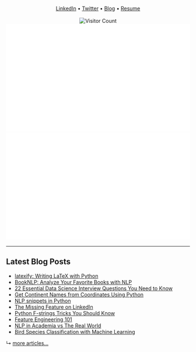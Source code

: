 <p align="center">
	<a href=https://www.linkedin.com/in/benedictneo />LinkedIn</a> • 
	<a href=https://twitter.com/benthecoder1 />Twitter</a> • 
	<a href=https://benedictxneo.medium.com />Blog</a> • 
	<a href=https://benthecoder.github.io/resume/Benedict_Neo_Resume.pdf />Resume</a>
	<br>
	<br>
	<img src="https://profile-counter.glitch.me/{benthecoder}/count.svg" alt="Visitor Count" />
	<br>
	<img src="https://github.com/benthecoder/stats/blob/generated/overview-dark.svg"/>
	<br>
	<img src="https://github.com/benthecoder/stats/blob/generated/languages-dark.svg"/>
</p>

---
<!-- 
 -->
<!--  source: https://github.com/jstrieb/github-stats  -->

<!-- 
## 📚 Books I want to read for 2022 

- [ISLR](https://hastie.su.domains/ISLR2/ISLRv2_website.pdf)
- [Forecasting: Principles and Practice (3rd ed)](https://otexts.com/fpp3/)
- [Data Science for Business](https://book.akij.net/eBooks/2018/May/5aef50939a868/Data_Science_for_Bus.pdf)
- [100 page ml](http://ema.cri-info.cm/wp-content/uploads/2019/07/2019BurkovTheHundred-pageMachineLearning.pdf)
- [Designing Data-Intensive Applications](https://tinyurl.com/yee77mtv)
- [Math for Machine Learning](https://www.tinyurl.com/math4ml)
- [Deep Learning with PyTorch](https://pytorch.org/assets/deep-learning/Deep-Learning-with-PyTorch.pdf)
- [Interpretable Machine Learning](https://christophm.github.io/interpretable-ml-book/)
- [Tidy Modeling with R](https://www.tmwr.org/)
- [R4ds](https://r4ds.had.co.nz/) -->


## Latest Blog Posts

<!-- BLOG-POST-LIST:START -->
- [latexify: Writing LaTeX with Python](https://medium.com/bitgrit-data-science-publication/latexify-writing-latex-with-python-6c0fa4b2e9d5?source=rss-9a24cc840494------2)
- [BookNLP: Analyze Your Favorite Books with NLP](https://medium.com/bitgrit-data-science-publication/booknlp-analyze-your-favorite-books-with-nlp-606367aa0930?source=rss-9a24cc840494------2)
- [22 Essential Data Science Interview Questions You Need to Know](https://medium.com/bitgrit-data-science-publication/22-essential-data-science-interview-questions-you-need-to-know-258789aa4e64?source=rss-9a24cc840494------2)
- [Get Continent Names from Coordinates Using Python](https://medium.com/bitgrit-data-science-publication/get-continent-names-from-coordinates-using-python-8560cdcfdfbb?source=rss-9a24cc840494------2)
- [NLP snippets in Python](https://medium.com/bitgrit-data-science-publication/nlp-snippets-in-python-90ac29ffaea0?source=rss-9a24cc840494------2)
- [The Missing Feature on LinkedIn](https://medium.com/bitgrit-data-science-publication/the-missing-feature-on-linkedin-160682a8ccc1?source=rss-9a24cc840494------2)
- [Python F-strings Tricks You Should Know](https://medium.com/bitgrit-data-science-publication/python-f-strings-tricks-you-should-know-7ce094a25d43?source=rss-9a24cc840494------2)
- [Feature Engineering 101](https://medium.com/bitgrit-data-science-publication/feature-engineering-101-1360af860389?source=rss-9a24cc840494------2)
- [NLP in Academia vs The Real World](https://medium.com/bitgrit-data-science-publication/nlp-in-academia-vs-the-real-world-9dee491bea38?source=rss-9a24cc840494------2)
- [Bird Species Classification with Machine Learning](https://towardsdatascience.com/bird-species-classification-with-machine-learning-914cbc0590b?source=rss-9a24cc840494------2)
<!-- BLOG-POST-LIST:END -->

↳ [more articles...](https://benedictxneo.medium.com/)



